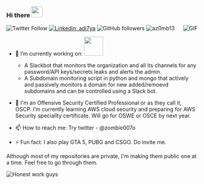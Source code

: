 ### Hi there <img src="https://github.com/TheDudeThatCode/TheDudeThatCode/blob/master/Assets/Hi.gif" width="29px">

![Twitter Follow](https://img.shields.io/twitter/follow/zombie007o?label=Follow)
[![Linkedin: adi7ya](https://img.shields.io/badge/-ad17ya-blue?style=flat-square&logo=Linkedin&logoColor=white&link=https://www.linkedin.com/in/ad17ya/)](https://www.linkedin.com/in/ad17ya/)
![GitHub followers](https://img.shields.io/github/followers/az0mb13?label=Follow&style=social)
<img src="https://komarev.com/ghpvc/?username=reisub0" alt="az0mb13"/>
  <img align="right" alt="GIF" src="https://media.giphy.com/media/iIqmM5tTjmpOB9mpbn/giphy.gif" />

- 🔭 I’m currently working on: <img src="https://media.giphy.com/media/LmNwrBhejkK9EFP504/giphy.gif" width="50" height="50" />
  * A Slackbot that monitors the organization and all its channels for any password/API keys/secrets leaks and alerts the admin. 
  * A Subdomain monitoring script in python and mongo that actively and passively monitors a domain for new added/remoevd subdomains and can be controlled using a Slack bot.
  
  
- 🌱 I'm an Offensive Security Certified Professional or as they call it, OSCP. I’m currently learning AWS cloud security and preparing for AWS Security speciality certificate. Will go for OSWE or OSCE by next year.

- 📫 How to reach me: Try twitter - @zombie007o

- ⚡ Fun fact: I also play GTA 5, PUBG and CSGO. Do invite me.

Although most of my repositories are private, I'm making them public one at a time. Feel free to go through them.

![Honest work guys](https://camo.githubusercontent.com/3acf0a02c0f00d9dbf54f206cc52e14e1733573d/68747470733a2f2f7265732e636c6f7564696e6172792e636f6d2f726973686162686c616b686f7469612f696d6167652f75706c6f61642f76313539343433323632372f686f6e6573742d776f726b5f7472696b70762e6a7067)

